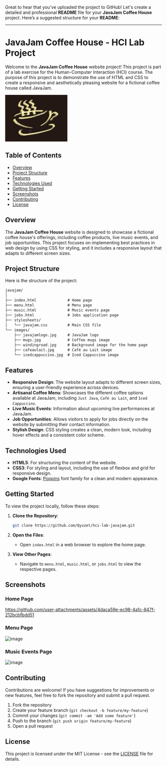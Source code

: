 Great to hear that you've uploaded the project to GitHub! Let's create a detailed and professional **README** file for your **JavaJam Coffee House** project. Here’s a suggested structure for your **README**:

---

# JavaJam Coffee House - HCI Lab Project

Welcome to the **JavaJam Coffee House** website project! This project is part of a lab exercise for the Human-Computer Interaction (HCI) course. The purpose of this project is to demonstrate the use of HTML and CSS to create a responsive and aesthetically pleasing website for a fictional coffee house called JavaJam.

![JavaJam Coffee House](images/javajamlogo.jpg)

## Table of Contents
- [Overview](#overview)
- [Project Structure](#project-structure)
- [Features](#features)
- [Technologies Used](#technologies-used)
- [Getting Started](#getting-started)
- [Screenshots](#screenshots)
- [Contributing](#contributing)
- [License](#license)

## Overview
The **JavaJam Coffee House** website is designed to showcase a fictional coffee house's offerings, including coffee products, live music events, and job opportunities. This project focuses on implementing best practices in web design by using CSS for styling, and it includes a responsive layout that adapts to different screen sizes.

## Project Structure
Here is the structure of the project:

```plaintext
javajam/
│
├── index.html              # Home page
├── menu.html               # Menu page
├── music.html              # Music events page
├── jobs.html               # Jobs application page
├── stylesheets/
│   └── javajam.css         # Main CSS file
└── images/
    ├── javajamlogo.jpg     # JavaJam logo
    ├── mugs.jpg            # Coffee mugs image
    ├── windingroad.jpg     # Background image for the home page
    ├── cafeaulait.jpg      # Café au Lait image
    └── icedcappuccino.jpg  # Iced Cappuccino image
```

## Features
- **Responsive Design**: The website layout adapts to different screen sizes, ensuring a user-friendly experience across devices.
- **Artisanal Coffee Menu**: Showcases the different coffee options available at JavaJam, including `Just Java`, `Café au Lait`, and `Iced Cappuccino`.
- **Live Music Events**: Information about upcoming live performances at JavaJam.
- **Job Opportunities**: Allows visitors to apply for jobs directly on the website by submitting their contact information.
- **Stylish Design**: CSS styling creates a clean, modern look, including hover effects and a consistent color scheme.

## Technologies Used
- **HTML5**: For structuring the content of the website.
- **CSS3**: For styling and layout, including the use of flexbox and grid for responsive design.
- **Google Fonts**: [Poppins](https://fonts.google.com/specimen/Poppins) font family for a clean and modern appearance.

## Getting Started
To view the project locally, follow these steps:

1. **Clone the Repository**:
    ```bash
    git clone https://github.com/Qyuzet/hci-lab-javajam.git
    ```

2. **Open the Files**:
   - Open `index.html` in a web browser to explore the home page.

3. **View Other Pages**:
   - Navigate to `menu.html`, `music.html`, or `jobs.html` to view the respective pages.

## Screenshots
### Home Page
https://github.com/user-attachments/assets/4daca59e-ec98-4a1c-847f-212bcbfbdd51


### Menu Page
![image](https://github.com/user-attachments/assets/db6dcb31-27aa-4dee-9a66-b36d9557b996)


### Music Events Page
![image](https://github.com/user-attachments/assets/2796eaf5-ec1f-4ba5-92aa-92b64266a724)


## Contributing
Contributions are welcome! If you have suggestions for improvements or new features, feel free to fork the repository and submit a pull request.

1. Fork the repository
2. Create your feature branch (`git checkout -b feature/my-feature`)
3. Commit your changes (`git commit -am 'Add some feature'`)
4. Push to the branch (`git push origin feature/my-feature`)
5. Open a pull request

## License
This project is licensed under the MIT License - see the [LICENSE](LICENSE) file for details.
